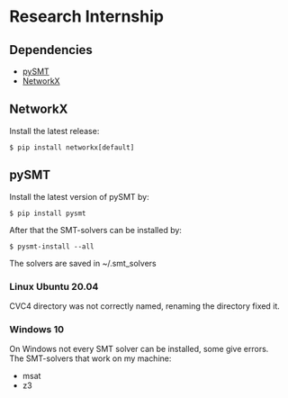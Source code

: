 # Research Internship

## Dependencies
<ul>
<li> <a href="https://pysmt.readthedocs.io/en/latest/"> pySMT </a> </li>
<li> <a href="https://networkx.org/"> NetworkX </a> </li>
</ul>

## NetworkX
Install the latest release:
```
$ pip install networkx[default]
```

## pySMT
Install the latest version of pySMT by:
```
$ pip install pysmt
```
After that the SMT-solvers can be installed by:
```
$ pysmt-install --all
```

The solvers are saved in ~/.smt_solvers

### Linux Ubuntu 20.04
CVC4 directory was not correctly named, renaming the directory fixed it.

### Windows 10
On Windows not every SMT solver can be installed, some give errors.\
The SMT-solvers that work on my machine:
<ul>
<li> msat </li>
<li> z3 </li>
</ul>

